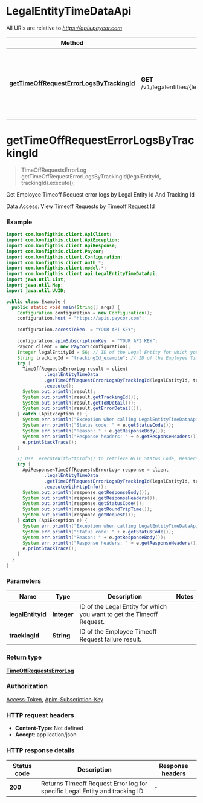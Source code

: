 # LegalEntityTimeDataApi

All URIs are relative to *https://apis.paycor.com*

| Method | HTTP request | Description |
|------------- | ------------- | -------------|
| [**getTimeOffRequestErrorLogsByTrackingId**](LegalEntityTimeDataApi.md#getTimeOffRequestErrorLogsByTrackingId) | **GET** /v1/legalentities/{legalEntityId}/timeoffRequestserrorlog/{trackingId} | Get Employee Timeoff Request error logs by Legal Entity Id And Tracking Id |


<a name="getTimeOffRequestErrorLogsByTrackingId"></a>
# **getTimeOffRequestErrorLogsByTrackingId**
> TimeOffRequestsErrorLog getTimeOffRequestErrorLogsByTrackingId(legalEntityId, trackingId).execute();

Get Employee Timeoff Request error logs by Legal Entity Id And Tracking Id

Data Access: View Timeoff Requests by Timeoff Request Id

### Example
```java
import com.konfigthis.client.ApiClient;
import com.konfigthis.client.ApiException;
import com.konfigthis.client.ApiResponse;
import com.konfigthis.client.Paycor;
import com.konfigthis.client.Configuration;
import com.konfigthis.client.auth.*;
import com.konfigthis.client.model.*;
import com.konfigthis.client.api.LegalEntityTimeDataApi;
import java.util.List;
import java.util.Map;
import java.util.UUID;

public class Example {
  public static void main(String[] args) {
    Configuration configuration = new Configuration();
    configuration.host = "https://apis.paycor.com";
    
    configuration.accessToken  = "YOUR API KEY";
    
    configuration.apimSubscriptionKey  = "YOUR API KEY";
    Paycor client = new Paycor(configuration);
    Integer legalEntityId = 56; // ID of the Legal Entity for which you want to get the Timeoff Request.
    String trackingId = "trackingId_example"; // ID of the Employee Timeoff Request failure result.
    try {
      TimeOffRequestsErrorLog result = client
              .legalEntityTimeData
              .getTimeOffRequestErrorLogsByTrackingId(legalEntityId, trackingId)
              .execute();
      System.out.println(result);
      System.out.println(result.getTrackingId());
      System.out.println(result.getToRDetail());
      System.out.println(result.getErrorDetail());
    } catch (ApiException e) {
      System.err.println("Exception when calling LegalEntityTimeDataApi#getTimeOffRequestErrorLogsByTrackingId");
      System.err.println("Status code: " + e.getStatusCode());
      System.err.println("Reason: " + e.getResponseBody());
      System.err.println("Response headers: " + e.getResponseHeaders());
      e.printStackTrace();
    }

    // Use .executeWithHttpInfo() to retrieve HTTP Status Code, Headers and Request
    try {
      ApiResponse<TimeOffRequestsErrorLog> response = client
              .legalEntityTimeData
              .getTimeOffRequestErrorLogsByTrackingId(legalEntityId, trackingId)
              .executeWithHttpInfo();
      System.out.println(response.getResponseBody());
      System.out.println(response.getResponseHeaders());
      System.out.println(response.getStatusCode());
      System.out.println(response.getRoundTripTime());
      System.out.println(response.getRequest());
    } catch (ApiException e) {
      System.err.println("Exception when calling LegalEntityTimeDataApi#getTimeOffRequestErrorLogsByTrackingId");
      System.err.println("Status code: " + e.getStatusCode());
      System.err.println("Reason: " + e.getResponseBody());
      System.err.println("Response headers: " + e.getResponseHeaders());
      e.printStackTrace();
    }
  }
}

```

### Parameters

| Name | Type | Description  | Notes |
|------------- | ------------- | ------------- | -------------|
| **legalEntityId** | **Integer**| ID of the Legal Entity for which you want to get the Timeoff Request. | |
| **trackingId** | **String**| ID of the Employee Timeoff Request failure result. | |

### Return type

[**TimeOffRequestsErrorLog**](TimeOffRequestsErrorLog.md)

### Authorization

[Access-Token](../README.md#Access-Token), [Apim-Subscription-Key](../README.md#Apim-Subscription-Key)

### HTTP request headers

 - **Content-Type**: Not defined
 - **Accept**: application/json

### HTTP response details
| Status code | Description | Response headers |
|-------------|-------------|------------------|
| **200** |            Returns Timeoff Request Error log for specific Legal Entity and tracking ID             |  -  |

